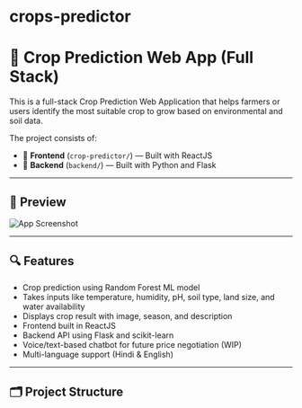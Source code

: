 ﻿# crops-predictor

# 🌾 Crop Prediction Web App (Full Stack)

This is a full-stack Crop Prediction Web Application that helps farmers or users identify the most suitable crop to grow based on environmental and soil data.

The project consists of:

- 🚀 **Frontend** (`crop-predictor/`) — Built with ReactJS
- 🔧 **Backend** (`backend/`) — Built with Python and Flask

---

## 📸 Preview

![App Screenshot](./crop-predictor/public/crop-preview.png) <!-- Replace with real image path if available -->

---

## 🔍 Features

- Crop prediction using Random Forest ML model
- Takes inputs like temperature, humidity, pH, soil type, land size, and water availability
- Displays crop result with image, season, and description
- Frontend built in ReactJS
- Backend API using Flask and scikit-learn
- Voice/text-based chatbot for future price negotiation (WIP)
- Multi-language support (Hindi & English)

---

## 🗂 Project Structure

